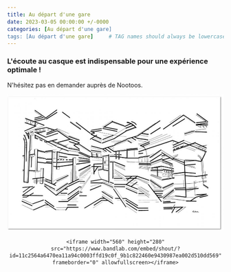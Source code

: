 ```yaml
---
title: Au départ d'une gare
date: 2023-03-05 00:00:00 +/-0000
categories: [Au départ d'une gare]
tags: [Au départ d'une gare]     # TAG names should always be lowercase
---
```


### L'écoute au casque est indispensable pour une expérience optimale !
N'hésitez pas en demander auprès de Nootoos.

![Train Station](/assets/img/tableaux/TrainStation.jpg)

<CENTER>

    <iframe width="560" height="280" src="https://www.bandlab.com/embed/shout/?id=11c2564a6470ea11a94c0003ffd19c0f_9b1c822460e9430987ea002d510dd569" frameborder="0" allowfullscreen></iframe>

</CENTER>
